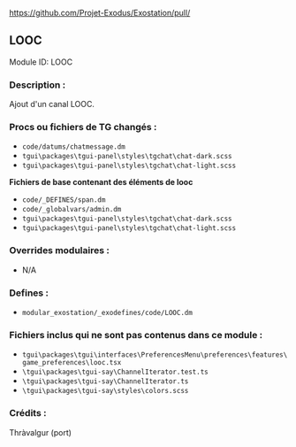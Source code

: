 <!-- Ce fichier doit être copié-collé à la racine de votre dossier de module en tant que readme.md -->

https://github.com/Projet-Exodus/Exostation/pull/<!--PR Number-->

## LOOC

Module ID: LOOC

### Description :

Ajout d'un canal LOOC.

### Procs ou fichiers de TG changés :
- `code/datums/chatmessage.dm`
- `tgui\packages\tgui-panel\styles\tgchat\chat-dark.scss`
- `tgui\packages\tgui-panel\styles\tgchat\chat-light.scss`

**Fichiers de base contenant des éléments de looc**
- `code/_DEFINES/span.dm`
- `code/_globalvars/admin.dm`
- `tgui\packages\tgui-panel\styles\tgchat\chat-dark.scss`
- `tgui\packages\tgui-panel\styles\tgchat\chat-light.scss`

### Overrides modulaires :

- N/A

### Defines :
- `modular_exostation/_exodefines/code/LOOC.dm`

### Fichiers inclus qui ne sont pas contenus dans ce module :

- `tgui\packages\tgui\interfaces\PreferencesMenu\preferences\features\game_preferences\looc.tsx`
- `\tgui\packages\tgui-say\ChannelIterator.test.ts`
- `\tgui\packages\tgui-say\ChannelIterator.ts`
- `\tgui\packages\tgui-say\styles\colors.scss`

### Crédits :
Thràvalgur (port)
